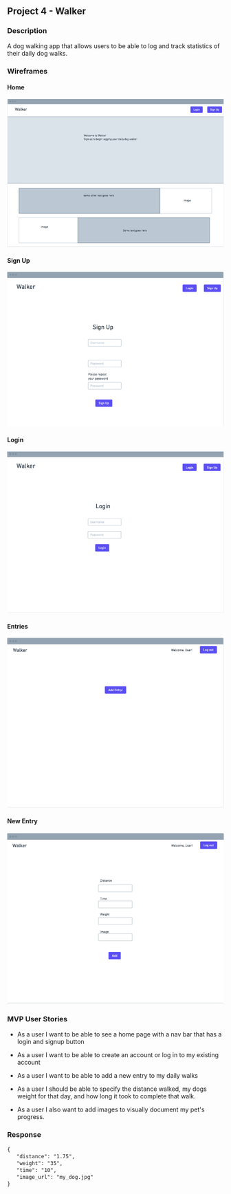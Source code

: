 ## Project 4 - Walker

### Description
A dog walking app that allows users to be able to log and track statistics of their daily dog walks.

### Wireframes

#### Home

![Home](Home.png)

#### Sign Up

![Signup](Sign-Up.png)

#### Login

![Login](Login.png)

#### Entries

![Entries](Entries.png)

#### New Entry

![NewEntry](NewEntry.png)


### MVP User Stories

- As a user I want to be able to see a home page with  a nav bar that has a login and signup button

- As a user I want to be able to create an account or log in to my existing account

- As a user I want to be able to add a new entry to my daily walks

- As a user I should be able to specify the distance walked, my dogs weight for that day, and how long it took to complete that walk.

- As a user I also want to add images to visually document my pet's progress.


### Response 

```
{
   "distance": "1.75",
   "weight": "35",
   "time": "10",
   "image_url": "my_dog.jpg"
}